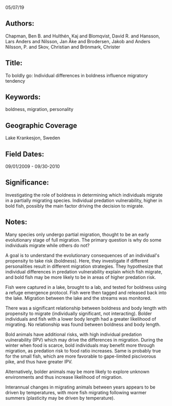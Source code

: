 05/07/19
## Authors:
Chapman, Ben B. and Hulthén, Kaj and Blomqvist, David R. and Hansson, Lars Anders and Nilsson, Jan Åke and Brodersen, Jakob and Anders Nilsson, P. and Skov, Christian and Brönmark, Christer
## Title:
To boldly go: Individual differences in boldness influence migratory tendency
## Keywords:
boldness, migration, personality
## Geographic Coverage
Lake Krankesjon, Sweden
## Field Dates:
09/01/2009 - 09/30-2010
## Significance:
Investigating the role of boldness in determining which individuals migrate in a partially migrating species.  Individual predation vulnerability, higher in bold fish, possibly the main factor driving the decision to migrate.

## Notes:
Many species only undergo partial migration, thought to be an early evolutionary stage of full migration.  The primary question is why do some individuals migrate while others do not?  

A goal is to understand the evolutionary consequences of an individual's propensity to take risk (boldness).  Here, they investigate if different personalities result in different migration strategies. They hypothesize that individual differences in predation vulnerability explain which fish migrate, and bold fish may be more likely to be in areas of higher predation risk.

Fish were captured in a lake, brought to a lab, and tested for boldness using a refuge emergence protocol.  Fish were then tagged and released back into the lake.  Migration between the lake and the streams was monitored.

There was a significant relationship between boldness and body length with propensity to migrate (individually significant, not interacting).  Bolder individuals and fish with a lower body length had a greater likelihood of migrating.  No relationship was found between boldness and body length.

Bold animals have additional risks, with high individual predation vulnerability (IPV) which may drive the differences in migration.  During the winter when food is scarce, bold individuals may benefit more through migration, as predation risk to food ratio increases.  Same is probably true for the small fish, which are more favorable to gape-limited piscivorous pike, and thus have greater IPV.

Alternatively, bolder animals may be more likely to explore unknown environments and thus increase likelihood of migration.

Interannual changes in migrating animals between years appears to be driven by temperatures, with more fish migrating following warmer summers (plasticity may be driven by temperature).
